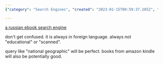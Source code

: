 ```yaml
---
{"category": "Search Engines", "created": "2023-01-15T09:59:37.205Z", "date": "2023-01-15 09:59:37", "description": "LibGen.is is a Russian ebook search engine that offers the latest free ebooks in various languages and genres, including non-educational content. It can be useful for finding books on popular topics or those from Amazon Kindle.", "modified": "2023-01-15T10:01:46.951Z", "tags": ["ebooks", "free ebooks", "foreign languages", "non-educational content", "LibGen.is", "book search engine", "Amazon Kindle"], "title": "library genesis, getting latest ebooks for free"}

---
```


[a russian ebook search engine](http://libgen.is/)

don't get confused. it is always in foreign language. always not "educational" or "scanned".

query like "national geographic" will be perfect. books from amazon kindle will also be potentially good.
